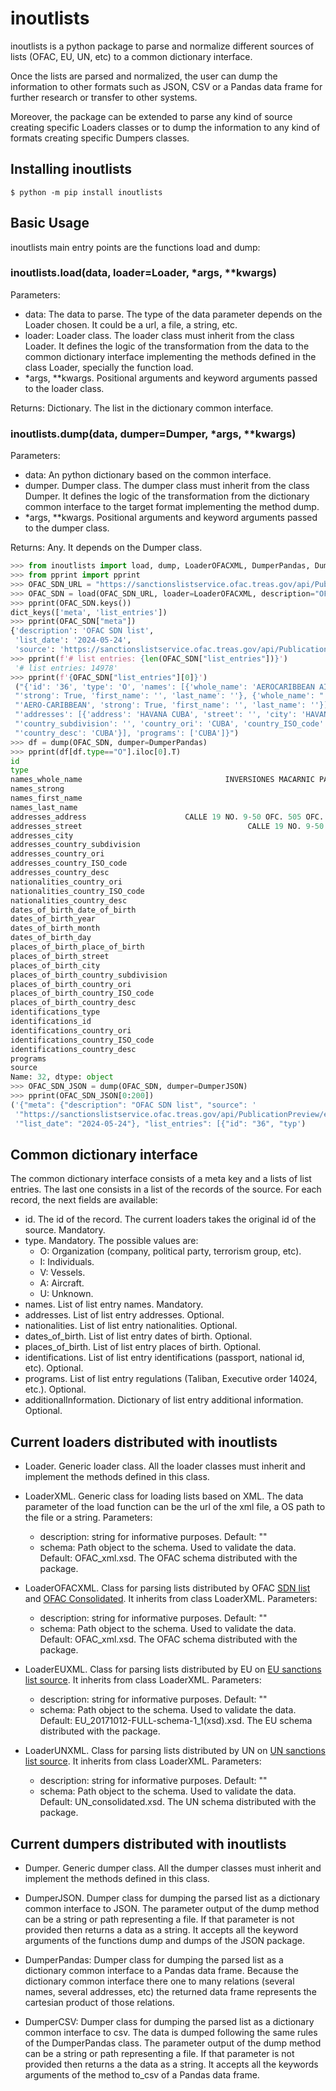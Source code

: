 # inoutlists

inoutlists is a python package to parse and normalize different sources of lists (OFAC, EU, UN, etc) to a common dictionary interface. 

Once the lists are parsed and normalized, the user can dump the information to other formats such as JSON, CSV or a Pandas data frame for further research or transfer to other systems. 

Moreover, the package can be extended to parse any kind of source creating specific Loaders classes or to dump the information to any kind of formats creating specific Dumpers classes.

## Installing inoutlists

```console
$ python -m pip install inoutlists
```

## Basic Usage

inoutlists main entry points are the functions load and dump:

### inoutlists.load(data, loader=Loader, *args, **kwargs)

Parameters:

- data: The data to parse. The type of the data parameter depends on the Loader chosen. It could be a url, a file, a string, etc.
- loader: Loader class. The loader class must inherit from the class Loader. It defines the logic of the transformation from the data to the common dictionary interface implementing the methods defined in the class Loader, specially the function load.
- *args, **kwargs. Positional arguments and keyword arguments passed to the loader class.

Returns: Dictionary. The list in the dictionary common interface.

### inoutlists.dump(data, dumper=Dumper, *args, **kwargs)

Parameters:

- data: An python dictionary based on the common interface.
- dumper. Dumper class. The dumper class must inherit from the class Dumper. It defines the logic of the transformation from the dictionary common interface to the target format implementing the method dump.
- *args, **kwargs. Positional arguments and keyword arguments passed to the dumper class.

Returns: Any. It depends on the Dumper class.

```python
>>> from inoutlists import load, dump, LoaderOFACXML, DumperPandas, DumperJSON
>>> from pprint import pprint 
>>> OFAC_SDN_URL = "https://sanctionslistservice.ofac.treas.gov/api/PublicationPreview/exports/SDN.XML"
>>> OFAC_SDN = load(OFAC_SDN_URL, loader=LoaderOFACXML, description="OFAC SDN list")
>>> pprint(OFAC_SDN.keys())
dict_keys(['meta', 'list_entries'])
>>> pprint(OFAC_SDN["meta"])
{'description': 'OFAC SDN list',
 'list_date': '2024-05-24',
 'source': 'https://sanctionslistservice.ofac.treas.gov/api/PublicationPreview/exports/SDN.XML'}
>>> pprint(f'# list entries: {len(OFAC_SDN["list_entries"])}')
 '# list entries: 14978'
>>> pprint(f'{OFAC_SDN["list_entries"][0]}')
 ("{'id': '36', 'type': 'O', 'names': [{'whole_name': 'AEROCARIBBEAN AIRLINES', "
 "'strong': True, 'first_name': '', 'last_name': ''}, {'whole_name': "
 "'AERO-CARIBBEAN', 'strong': True, 'first_name': '', 'last_name': ''}], "
 "'addresses': [{'address': 'HAVANA CUBA', 'street': '', 'city': 'HAVANA', "
 "'country_subdivision': '', 'country_ori': 'CUBA', 'country_ISO_code': 'CU', "
 "'country_desc': 'CUBA'}], 'programs': ['CUBA']}")
>>> df = dump(OFAC_SDN, dumper=DumperPandas)
>>> pprint(df[df.type=="O"].iloc[0].T)
id                                                                                 10001
type                                                                                   O
names_whole_name                                INVERSIONES MACARNIC PATINO Y CIA S.C.S.
names_strong                                                                        True
names_first_name                                                                        
names_last_name                                                                         
addresses_address                      CALLE 19 NO. 9-50 OFC. 505 OFC. 505 PEREIRA RI...
addresses_street                                     CALLE 19 NO. 9-50 OFC. 505 OFC. 505
addresses_city                                                                   PEREIRA
addresses_country_subdivision                                                  RISARALDA
addresses_country_ori                                                           COLOMBIA
addresses_country_ISO_code                                                            CO
addresses_country_desc                                                          COLOMBIA
nationalities_country_ori                                                            NaN
nationalities_country_ISO_code                                                       NaN
nationalities_country_desc                                                           NaN
dates_of_birth_date_of_birth                                                         NaN
dates_of_birth_year                                                                  NaN
dates_of_birth_month                                                                 NaN
dates_of_birth_day                                                                   NaN
places_of_birth_place_of_birth                                                       NaN
places_of_birth_street                                                               NaN
places_of_birth_city                                                                 NaN
places_of_birth_country_subdivision                                                  NaN
places_of_birth_country_ori                                                          NaN
places_of_birth_country_ISO_code                                                     NaN
places_of_birth_country_desc                                                         NaN
identifications_type                                                               NIT #
identifications_id                                                           816005011-4
identifications_country_ori                                                     COLOMBIA
identifications_country_ISO_code                                                      CO
identifications_country_desc                                                    COLOMBIA
programs                                                                            SDNT
source                                                                          OFAC SDN
Name: 32, dtype: object
>>> OFAC_SDN_JSON = dump(OFAC_SDN, dumper=DumperJSON)
>>> pprint(OFAC_SDN_JSON[0:200])
('{"meta": {"description": "OFAC SDN list", "source": '
 '"https://sanctionslistservice.ofac.treas.gov/api/PublicationPreview/exports/SDN.XML", '
 '"list_date": "2024-05-24"}, "list_entries": [{"id": "36", "typ')
```

## Common dictionary interface

The common dictionary interface consists of a meta key and a lists of list entries. The last one consists in a list of the records of the source. For each record, the next fields are available:
- id. The id of the record. The current loaders takes the original id of the source. Mandatory.</li>
- type. Mandatory. The possible values are:
    - O: Organization (company, political party, terrorism group, etc).
    - I: Individuals.
    - V: Vessels.
    - A: Aircraft.
    - U: Unknown.
- names. List of list entry names. Mandatory.
- addresses. List of list entry addresses. Optional.
- nationalities. List of list entry nationalities. Optional.
- dates_of_birth. List of list entry dates of birth. Optional.
- places_of_birth. List of list entry places of birth. Optional.
- identifications. List of list entry identifications (passport, national id, etc). Optional.
- programs. List of list entry regulations (Taliban, Executive order 14024, etc.). Optional.
- additionalInformation. Dictionary of list entry additional information. Optional.

## Current loaders distributed with inoutlists

- Loader. Generic loader class. All the loader classes must inherit and implement the methods defined in this class.

- LoaderXML. Generic class for loading lists based on XML. The data parameter of the load function can be the url of the xml file, a OS path to the file or a string. Parameters:
    - description: string for informative purposes. Default: ""
    - schema: Path object to the schema. Used to validate the data. Default: OFAC_xml.xsd. The OFAC schema distributed with the package.

- LoaderOFACXML. Class for parsing lists distributed by OFAC [SDN list](https://sanctionslistservice.ofac.treas.gov/api/PublicationPreview/exports/SDN.XML) and [OFAC Consolidated](https://sanctionslistservice.ofac.treas.gov/api/PublicationPreview/exports/CONSOLIDATED.XML). It inherits from class LoaderXML. Parameters:
    - description: string for informative purposes. Default: ""
    - schema: Path object to the schema. Used to validate the data. Default: OFAC_xml.xsd. The OFAC schema distributed with the package.

- LoaderEUXML. Class for parsing lists distributed by EU on [EU sanctions list source](https://webgate.ec.europa.eu/fsd/fsf/public/files/xmlFullSanctionsList_1_1/content?token=dG9rZW4tMjAxNw). It inherits from class LoaderXML. Parameters:
    - description: string for informative purposes. Default: ""
    - schema: Path object to the schema. Used to validate the data. Default: EU_20171012-FULL-schema-1_1(xsd).xsd. The EU schema distributed with the package.

- LoaderUNXML. Class for parsing lists distributed by UN on [UN sanctions list source](https://scsanctions.un.org/resources/xml/en/consolidated.xml). It inherits from class LoaderXML. Parameters:
    - description: string for informative purposes. Default: ""
    - schema: Path object to the schema. Used to validate the data. Default: UN_consolidated.xsd. The UN schema distributed with the package.


## Current dumpers distributed with inoutlists

- Dumper. Generic dumper class. All the dumper classes must inherit and implement the methods defined in this class.

- DumperJSON. Dumper class for dumping the parsed list as a dictionary common interface to JSON. The parameter output of the dump method can be a string or path representing a file. If that parameter is not provided then returns a data as a string. It accepts all the keyword arguments of the functions dump and dumps of the JSON package.

- DumperPandas: Dumper class for dumping the parsed list as a dictionary common interface to a Pandas data frame. Because the dictionary common interface there one to many relations (several names, several addresses, etc) the returned data frame represents the cartesian product of those relations. 

- DumperCSV: Dumper class for dumping the parsed list as a dictionary common interface to csv. The data is dumped following the same rules of the DumperPandas class. The parameter output of the dump method can be a string or path representing a file. If that parameter is not provided then returns a the data as a string. It accepts all the keywords arguments of the method to_csv of a Pandas data frame.